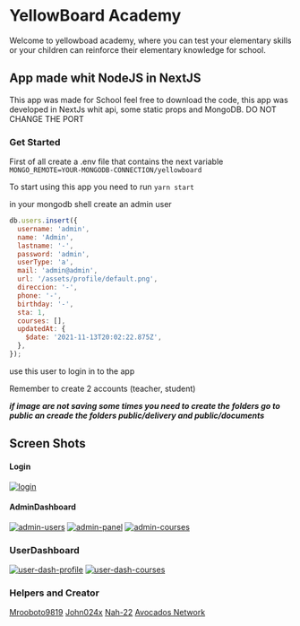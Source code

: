 # YellowBoard Academy

Welcome to yellowboad academy, where you can test your elementary skills or your children can reinforce their elementary knowledge for school.

## App made whit NodeJS in NextJS

This app was made for School feel free to download the code, this app was developed in NextJs whit api, some static props and MongoDB. DO NOT CHANGE THE PORT

### Get Started

First of all create a .env file that contains the next variable `MONGO_REMOTE=YOUR-MONGODB-CONNECTION/yellowboard`

To start using this app you need to run `yarn start`

in your mongodb shell create an admin user

```javascript
db.users.insert({
  username: 'admin',
  name: 'Admin',
  lastname: '-',
  password: 'admin',
  userType: 'a',
  mail: 'admin@admin',
  url: '/assets/profile/default.png',
  direccion: '-',
  phone: '-',
  birthday: '-',
  sta: 1,
  courses: [],
  updatedAt: {
    $date: '2021-11-13T20:02:22.875Z',
  },
});
```

use this user to login in to the app

Remember to create 2 accounts (teacher, student)

***if image are not saving some times you need to create the folders go to public an creade the folders public/delivery and public/documents***

## Screen Shots

#### Login

<a href="https://ibb.co/ZgSgh9m"><img src="https://i.ibb.co/my0yHp8/login.png" alt="login" border="0"></a>

#### AdminDashboard

<a href="https://ibb.co/KhBpWHy"><img src="https://i.ibb.co/h9rJVv8/admin-users.png" alt="admin-users" border="0"></a>
<a href="https://ibb.co/ScD64rz"><img src="https://i.ibb.co/8bnmLcH/admin-panel.png" alt="admin-panel" border="0"></a>
<a href="https://ibb.co/D7tF1LW"><img src="https://i.ibb.co/qRd8Dxj/admin-courses.png" alt="admin-courses" border="0"></a>

### UserDashboard

<a href="https://ibb.co/9w2jtgT"><img src="https://i.ibb.co/xmGQHLj/user-dash-profile.png" alt="user-dash-profile" border="0"></a>
<a href="https://ibb.co/DWsyP0F"><img src="https://i.ibb.co/028SpHL/user-dash-courses.png" alt="user-dash-courses" border="0"></a>

### Helpers and Creator

[Mrooboto9819](https://github.com/Mrroboto9819)
[John024x](https://github.com/john024x)
[Nah-22](https://github.com/NaH-22)
[Avocados Network](https://www.avocadosnetwork.com)
